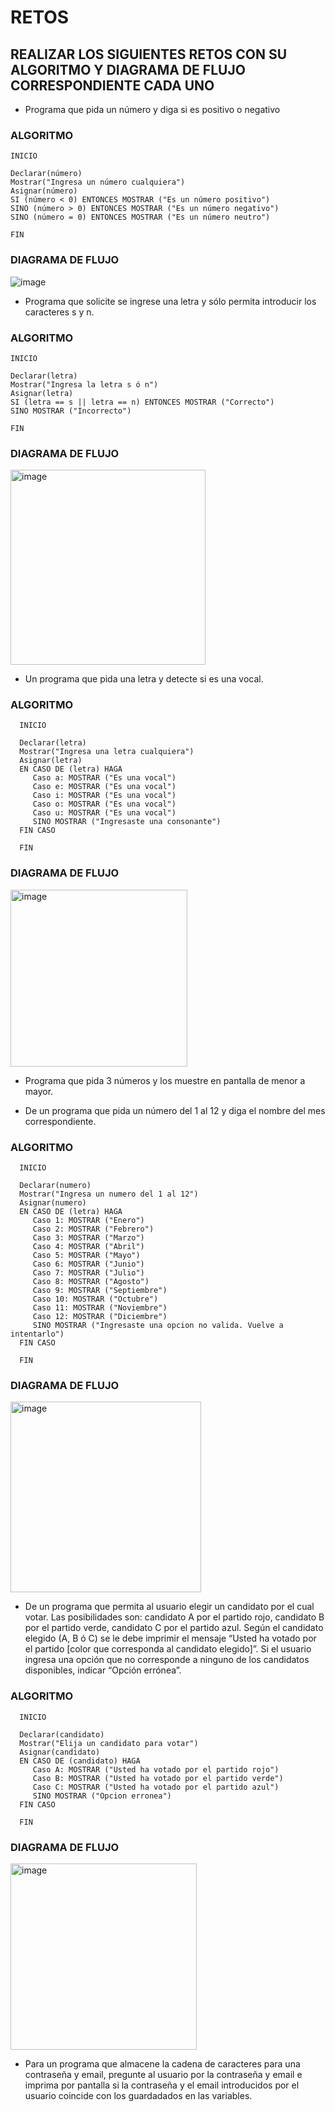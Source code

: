 # RETOS
## REALIZAR LOS SIGUIENTES RETOS CON SU ALGORITMO Y DIAGRAMA DE FLUJO CORRESPONDIENTE CADA UNO 

* Programa que pida un número y diga si es positivo o negativo

### ALGORITMO

    INICIO
  
    Declarar(número)
    Mostrar("Ingresa un número cualquiera")
    Asignar(número)
    SI (número < 0) ENTONCES MOSTRAR ("Es un número positivo")
    SINO (número > 0) ENTONCES MOSTRAR ("Es un número negativo")
    SINO (número = 0) ENTONCES MOSTRAR ("Es un número neutro")
    
    FIN
    
### DIAGRAMA DE FLUJO

![image](https://user-images.githubusercontent.com/101203478/159042380-a5a499e4-15d9-4e08-9ab0-7fb9c6a59388.png)

* Programa que solicite se ingrese una letra y sólo permita introducir los caracteres s y n.

### ALGORITMO

    INICIO
    
    Declarar(letra)
    Mostrar("Ingresa la letra s ó n")
    Asignar(letra)
    SI (letra == s || letra == n) ENTONCES MOSTRAR ("Correcto")
    SINO MOSTRAR ("Incorrecto")
    
    FIN
    
### DIAGRAMA DE FLUJO

<img width="312" alt="image" src="https://user-images.githubusercontent.com/101203478/159408955-a29fd22c-2ee5-48c9-b751-253f5efc18c7.png">

* Un programa que pida una letra y detecte si es una vocal. 

### ALGORITMO

      INICIO 
      
      Declarar(letra)
      Mostrar("Ingresa una letra cualquiera")
      Asignar(letra)
      EN CASO DE (letra) HAGA
         Caso a: MOSTRAR ("Es una vocal")
         Caso e: MOSTRAR ("Es una vocal")
         Caso i: MOSTRAR ("Es una vocal")
         Caso o: MOSTRAR ("Es una vocal")
         Caso u: MOSTRAR ("Es una vocal")
         SINO MOSTRAR ("Ingresaste una consonante")
      FIN CASO
         
      FIN
      
### DIAGRAMA DE FLUJO

<img width="283" alt="image" src="https://user-images.githubusercontent.com/101203478/159412650-8166e3ed-e3ce-49c1-91ef-172dc8742b76.png">

* Programa que pida 3 números y los muestre en pantalla de menor a mayor.  



* De un programa que pida un número del 1 al 12 y diga el nombre del mes correspondiente.

### ALGORITMO

      INICIO
      
      Declarar(numero)
      Mostrar("Ingresa un numero del 1 al 12")
      Asignar(numero)
      EN CASO DE (letra) HAGA
         Caso 1: MOSTRAR ("Enero")
         Caso 2: MOSTRAR ("Febrero")
         Caso 3: MOSTRAR ("Marzo")
         Caso 4: MOSTRAR ("Abril")
         Caso 5: MOSTRAR ("Mayo")
         Caso 6: MOSTRAR ("Junio")
         Caso 7: MOSTRAR ("Julio")
         Caso 8: MOSTRAR ("Agosto")
         Caso 9: MOSTRAR ("Septiembre")
         Caso 10: MOSTRAR ("Octubre")
         Caso 11: MOSTRAR ("Noviembre")
         Caso 12: MOSTRAR ("Diciembre")
         SINO MOSTRAR ("Ingresaste una opcion no valida. Vuelve a intentarlo")
      FIN CASO
         
      FIN

### DIAGRAMA DE FLUJO

<img width="305" alt="image" src="https://user-images.githubusercontent.com/101203478/159419213-c84bcb83-e498-4d13-9220-b10e656ecf17.png">

* De un programa que permita al usuario elegir un candidato por el cual votar. Las posibilidades son: candidato A por el partido rojo, candidato B por el partido verde, candidato C por el partido azul. Según el candidato elegido (A, B ó C) se le debe imprimir el mensaje “Usted ha votado por el partido [color que corresponda al candidato elegido]”. Si el usuario ingresa una opción que no corresponde a ninguno de los candidatos disponibles, indicar “Opción errónea”.

### ALGORITMO

      INICIO
      
      Declarar(candidato)
      Mostrar("Elija un candidato para votar")
      Asignar(candidato)
      EN CASO DE (candidato) HAGA
         Caso A: MOSTRAR ("Usted ha votado por el partido rojo")
         Caso B: MOSTRAR ("Usted ha votado por el partido verde")
         Caso C: MOSTRAR ("Usted ha votado por el partido azul")
         SINO MOSTRAR ("Opcion erronea")
      FIN CASO
         
      FIN

### DIAGRAMA DE FLUJO

<img width="298" alt="image" src="https://user-images.githubusercontent.com/101203478/159413947-c64582e9-4d5f-4303-8a3a-c7f80966c92a.png">

* Para un programa que almacene la cadena de caracteres para una contraseña y email, pregunte al usuario por la contraseña y email e imprima por pantalla si la contraseña y el email introducidos por el usuario coincide con los guardadados en las variables.
